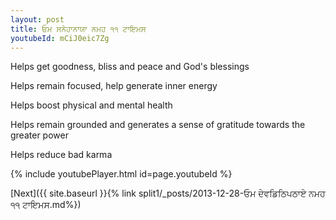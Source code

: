 ```yaml
---
layout: post
title: ਓਮ ਸਨੇਹਾਨਾਯਾ ਨਮਹ ੧੧ ਟਾਇਮਸ
youtubeId: mCiJ0eic7Zg
---
```

 
 
Helps get goodness, bliss and peace and God's blessings
 
Helps remain focused, help generate inner energy 
 
Helps boost physical and mental health 
 
Helps remain grounded and generates a sense of gratitude towards the greater power 
 
Helps reduce bad karma
 
 
 
 


{% include youtubePlayer.html id=page.youtubeId %}
 
[Next]({{ site.baseurl }}{% link  split1/_posts/2013-12-28-ਓਮ ਦੇਵਡਿਠਿਪਠਾਏ ਨਮਹ ੧੧ ਟਾਇਮਸ.md%})
 
